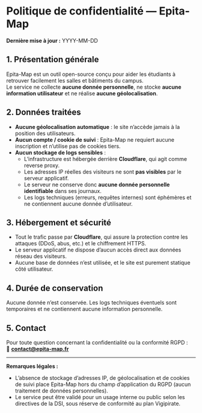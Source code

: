 # Politique de confidentialité — Epita-Map

**Dernière mise à jour :** YYYY-MM-DD

## 1. Présentation générale
Epita-Map est un outil open-source conçu pour aider les étudiants à retrouver facilement les salles et bâtiments du campus.  
Le service ne collecte **aucune donnée personnelle**, ne stocke **aucune information utilisateur** et ne réalise **aucune géolocalisation**.

## 2. Données traitées
- **Aucune géolocalisation automatique** : le site n’accède jamais à la position des utilisateurs.
- **Aucun compte / cookie de suivi** : Epita-Map ne requiert aucune inscription et n’utilise pas de cookies tiers.
- **Aucun stockage de logs sensibles** :  
  - L’infrastructure est hébergée derrière **Cloudflare**, qui agit comme reverse proxy.  
  - Les adresses IP réelles des visiteurs ne sont **pas visibles** par le serveur applicatif.  
  - Le serveur ne conserve donc **aucune donnée personnelle identifiable** dans ses journaux.  
  - Les logs techniques (erreurs, requêtes internes) sont éphémères et ne contiennent aucune donnée d’utilisateur.

## 3. Hébergement et sécurité
- Tout le trafic passe par **Cloudflare**, qui assure la protection contre les attaques (DDoS, abus, etc.) et le chiffrement HTTPS.  
- Le serveur applicatif ne dispose d’aucun accès direct aux données réseau des visiteurs.  
- Aucune base de données n’est utilisée, et le site est purement statique côté utilisateur.

## 4. Durée de conservation
Aucune donnée n’est conservée. Les logs techniques éventuels sont temporaires et ne contiennent aucune information personnelle.

## 5. Contact
Pour toute question concernant la confidentialité ou la conformité RGPD :  
📧 **contact@epita-map.fr**

---

**Remarques légales :**
- L’absence de stockage d’adresses IP, de géolocalisation et de cookies de suivi place Epita-Map hors du champ d’application du RGPD (aucun traitement de données personnelles).  
- Le service peut être validé pour un usage interne ou public selon les directives de la DSI, sous réserve de conformité au plan Vigipirate.
